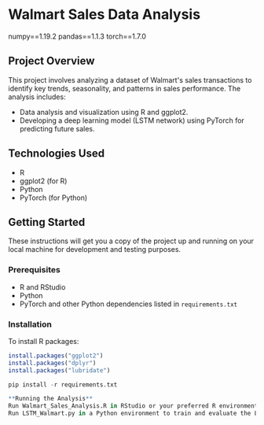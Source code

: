 # Walmart Sales Data Analysis

numpy==1.19.2
pandas==1.1.3
torch==1.7.0

## Project Overview
This project involves analyzing a dataset of Walmart's sales transactions to identify key trends, seasonality, and patterns in sales performance. The analysis includes:

- Data analysis and visualization using R and ggplot2.
- Developing a deep learning model (LSTM network) using PyTorch for predicting future sales.

## Technologies Used
- R
- ggplot2 (for R)
- Python
- PyTorch (for Python)

## Getting Started
These instructions will get you a copy of the project up and running on your local machine for development and testing purposes.

### Prerequisites
- R and RStudio
- Python
- PyTorch and other Python dependencies listed in `requirements.txt`

### Installation
To install R packages:
```R
install.packages("ggplot2")
install.packages("dplyr")
install.packages("lubridate")

pip install -r requirements.txt

**Running the Analysis**
Run Walmart_Sales_Analysis.R in RStudio or your preferred R environment to perform data analysis and visualization.
Run LSTM_Walmart.py in a Python environment to train and evaluate the LSTM model.
